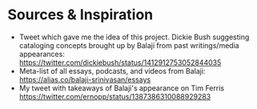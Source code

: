 # Sources & Inspiration

* Tweet which gave me the idea of this project. Dickie Bush suggesting cataloging concepts brought up by Balaji from past writings/media appearances: https://twitter.com/dickiebush/status/1412912753052844035
* Meta-list of all essays, podcasts, and videos from Balaji: https://alias.co/balaji-srinivasan/essays
* My tweet with takeaways of Balaji's appearance on Tim Ferris https://twitter.com/ernopp/status/1387386310088929283
